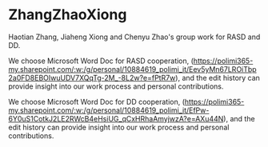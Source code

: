 # ZhangZhaoXiong

Haotian Zhang, Jiaheng Xiong and Chenyu Zhao's group work for RASD and DD.

We choose Microsoft Word Doc for RASD cooperation, (https://polimi365-my.sharepoint.com/:w:/g/personal/10884619_polimi_it/Eev5yMn67LROiTbp2a0FD8EBOIwuUDV7XQqTg-2M_-8L2w?e=fPtR7w), and the edit history can provide insight into our work process and personal contributions.

We choose Microsoft Word Doc for DD cooperation, (https://polimi365-my.sharepoint.com/:w:/g/personal/10884619_polimi_it/EfPw-6Y0uS1CotkJ2LE2RWcB4eHsiUG_qCxHRhaAmyjwzA?e=AXu44N), and the edit history can provide insight into our work process and personal contributions.

